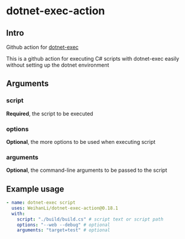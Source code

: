 # dotnet-exec-action

## Intro

Github action for [dotnet-exec](https://github.com/WeihanLi/dotnet-exec)

This is a github action for executing C# scripts with dotnet-exec easily without setting up the dotnet environment

## Arguments

### script

**Required**, the script to be executed

### options

**Optional**, the more options to be used when executing script

### arguments

**Optional**, the command-line arguments to be passed to the script

## Example usage

```yaml
- name: dotnet-exec script
  uses: WeihanLi/dotnet-exec-action@0.18.1
  with:
    script: "./build/build.cs" # script text or script path
    options: "--web --debug" # optional
    arguments: "target=test" # optional
```
